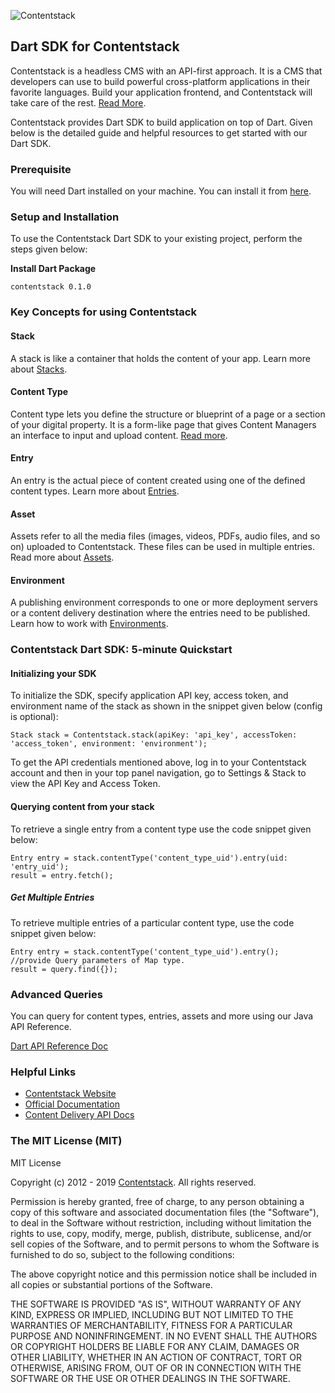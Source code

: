 ![Contentstack](https://www.contentstack.com/docs/static/images/contentstack.png)

## Dart SDK for Contentstack  
  
Contentstack is a headless CMS with an API-first approach. It is a CMS that developers can use to build powerful cross-platform applications in their favorite languages. Build your application frontend, and Contentstack will take care of the rest. [Read More](https://www.contentstack.com/).  
  
Contentstack provides Dart SDK to build application on top of Dart. Given below is the detailed guide and helpful resources to get started with our Dart SDK.  
  
### Prerequisite  
  
You will need Dart installed on your machine. You can install it from [here](https://dart.dev/get-dart).  
  
### Setup and Installation  
  
To use the Contentstack Dart SDK to your existing project, perform the steps given below:  
  
**Install Dart Package**  
														
    contentstack 0.1.0
  
  
### Key Concepts for using Contentstack  
  
#### Stack  
  
A stack is like a container that holds the content of your app. Learn more about [Stacks](https://www.contentstack.com/docs/guide/stack).  
  
#### Content Type  
  
Content type lets you define the structure or blueprint of a page or a section of your digital property. It is a form-like page that gives Content Managers an interface to input and upload content. [Read more](https://www.contentstack.com/docs/guide/content-types).  
  
#### Entry  
  
An entry is the actual piece of content created using one of the defined content types. Learn more about [Entries](https://www.contentstack.com/docs/guide/content-management#working-with-entries).  
  
#### Asset  
  
Assets refer to all the media files (images, videos, PDFs, audio files, and so on) uploaded to Contentstack. These files can be used in multiple entries. Read more about [Assets](https://www.contentstack.com/docs/guide/content-management#working-with-assets).  
  
#### Environment  
  
A publishing environment corresponds to one or more deployment servers or a content delivery destination where the entries need to be published. Learn how to work with [Environments](https://www.contentstack.com/docs/guide/environments).  
  
  
  
### Contentstack Dart SDK: 5-minute Quickstart  
  
#### Initializing your SDK  
  
To initialize the SDK, specify application  API key, access token, and environment name of the stack as shown in the snippet given below (config is optional):  

    Stack stack = Contentstack.stack(apiKey: 'api_key', accessToken: 'access_token', environment: 'environment');
 
To get the API credentials mentioned above, log in to your Contentstack account and then in your top panel navigation, go to Settings & Stack to view the API Key and Access Token.  
  
#### Querying content from your stack  
  
To retrieve a single entry from a content type use the code snippet given below:  
  
    Entry entry = stack.contentType('content_type_uid').entry(uid: 'entry_uid');  
    result = entry.fetch();
##### Get Multiple Entries  
  
To retrieve multiple entries of a particular content type, use the code snippet given below:  
  
	Entry entry = stack.contentType('content_type_uid').entry();
	//provide Query parameters of Map type.  
    result = query.find({});  
  
  
### Advanced Queries  
  
You can query for content types, entries, assets and more using our Java API Reference.  
  
[Dart API Reference Doc](https://www.contentstack.com/docs/platforms/dart/api-reference/)  
  
### Helpful Links  
  
- [Contentstack Website](https://www.contentstack.com)  
- [Official Documentation](https://contentstack.com/docs)  
- [Content Delivery API Docs](https://contentstack.com/docs/apis/content-delivery-api/)  
  
  
### The MIT License (MIT)  
    
MIT License

Copyright (c) 2012 - 2019 [Contentstack](https://www.contentstack.com/). All rights reserved.


Permission is hereby granted, free of charge, to any person obtaining a copy
of this software and associated documentation files (the "Software"), to deal
in the Software without restriction, including without limitation the rights
to use, copy, modify, merge, publish, distribute, sublicense, and/or sell
copies of the Software, and to permit persons to whom the Software is
furnished to do so, subject to the following conditions:

The above copyright notice and this permission notice shall be included in all
copies or substantial portions of the Software.

THE SOFTWARE IS PROVIDED "AS IS", WITHOUT WARRANTY OF ANY KIND, EXPRESS OR
IMPLIED, INCLUDING BUT NOT LIMITED TO THE WARRANTIES OF MERCHANTABILITY,
FITNESS FOR A PARTICULAR PURPOSE AND NONINFRINGEMENT. IN NO EVENT SHALL THE
AUTHORS OR COPYRIGHT HOLDERS BE LIABLE FOR ANY CLAIM, DAMAGES OR OTHER
LIABILITY, WHETHER IN AN ACTION OF CONTRACT, TORT OR OTHERWISE, ARISING FROM,
OUT OF OR IN CONNECTION WITH THE SOFTWARE OR THE USE OR OTHER DEALINGS IN THE
SOFTWARE.
